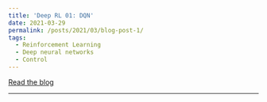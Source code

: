 ```yaml
---
title: 'Deep RL 01: DQN'
date: 2021-03-29
permalink: /posts/2021/03/blog-post-1/
tags:
  - Reinforcement Learning
  - Deep neural networks
  - Control
---
```

[Read the blog](https://grad-student-083.netlify.app)

------